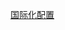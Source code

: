 
<!-- ID：18058171281  -->   
<!-- passsword：dkjz6688  -->

[国际化配置](https://uniapp.dcloud.net.cn/tutorial/i18n.html)
